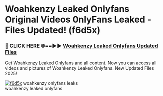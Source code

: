 # Woahkenzy Leaked Onlyfans Original Videos 0nlyFans Leaked - Files Updated! (f6d5x)

<h3>🔴 CLICK HERE 🌐==►► <a href="https://tinyurl.com/3hn5wdd3" rel="nofollow">Woahkenzy Leaked Onlyfans Updated Files</a></h3>

Get Woahkenzy Leaked Onlyfans and all content. Now you can access all videos and pictures of Woahkenzy Leaked Onlyfans. New Updated Files 2025!

[![f6d5x](https://i.imgur.com/4HnBqBT.gif)](https://tinyurl.com/3hn5wdd3)
woahkenzy onlyfans leaks<br>
woahkenzy leaked onlyfans